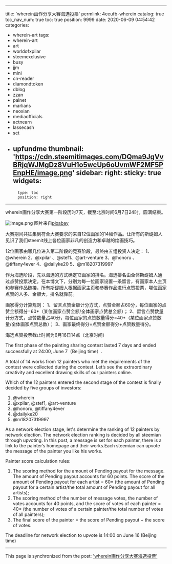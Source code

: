 
---
title: 'wherein画作分享大赛海选投票'
permlink: 4eeufb-wherein
catalog: true
toc_nav_num: true
toc: true
position: 9999
date: 2020-06-09 04:54:42
categories:
- wherein-art
tags:
- wherein-art
- art
- worldofxpilar
- steemexclusive
- busy
- jjm
- mini
- cn-reader
- diamondtoken
- dblog
- zzan
- palnet
- marlians
- neoxian
- mediaofficials
- actnearn
- lassecash
- sct
- upfundme
thumbnail: 'https://cdn.steemitimages.com/DQma9JgVvBRjqWJMgDz8VuH1o5wcUp6oUvmWF2MF5PEnpHE/image.png'
sidebar:
    right:
        sticky: true
widgets:
    -
        type: toc
        position: right
---


wherein画作分享大赛第一阶段历时7天，截至北京时间6月7日24时，圆满结束。


![image.png](https://cdn.steemitimages.com/DQma9JgVvBRjqWJMgDz8VuH1o5wcUp6oUvmWF2MF5PEnpHE/image.png)
图片来自[pixabay](https://pixabay.com/zh/illustrations/election-2020-vote-bunting-usa-5102700/)


大赛期间共征集到符合大赛要求的来自12位画家的14幅作品。让所有的斯缇姆人见识了我们steemit线上各位画家非凡的创造力和卓越的绘画技巧。

12位画家由哪几位进入第二阶段的竞赛阶段，最终由五组投资人决定：
1、@wherein
2、@xpilar 、@stef1、@art-venture
3、@honoru 、@tiffany4ever
4、@dailyke20 
5、@m18207319997 


作为海选阶段，先以海选的方式确定12画家的排名。海选排名由全体斯缇姆人通过点赞投票决定。在本博文下，分别为每一位画家设置一条留言，有画家本人主页和参赛作品链接，所有斯缇姆人根据画家主页和参赛作品进行点赞投票，哪位画家点赞的人多、金额大，排名就靠前。

画家得分计算规则：
1、留言点赞金额计分方式，点赞金额占60分，每位画家的点赞金额得分=60*（某位画家点赞金额/全体画家点赞总金额）；
2、留言点赞数量计分方式，点赞数量占40分，每位画家的点赞数量得分=40*（某位画家点赞数量/全体画家点赞总数）；
3、画家最终得分=点赞金额得分+点赞数量得分。

海选点赞投票截止时间为6月16日14点（北京时间）

The first phase of the painting sharing contest lasted 7 days and ended successfully at 24:00, June 7（Beijing time）.

A total of 14 works from 12 painters who met the requirements of the contest were collected during the contest. Let’s see the extraordinary creativity and excellent drawing skills of our painters online.

Which of the 12 painters entered the second stage of the contest is finally decided by five groups of investors:
1. @wherein
2. @xpilar, @stef1, @art-venture
3. @honoru, @tiffany4ever
4. @dailyke20
5. @m18207319997


As a network election stage, let's determine the ranking of 12 painters by network election. The network election ranking is decided by all steemian through upvoting. In this post, a message is set for each painter, there is a link to the painter’s homepage and their works.Each steemian can upvote the message of the painter you like his works.

Painter score calculation rules:
1. The scoring method for the amount of Pending payout  for the message. The amount of Pending payout accounts for 60 points. The score of the amount of Pending payout for each artist = 60* (the amount of Pending payout for a certain artist/the total amount of Pending payout for all artists);
2. The scoring method of the number of message votes, the number of votes accounts for 40 points, and the score of votes of each painter = 40* (the number of votes of a certain painter/the total number of votes of all painters);
3. The final score of the painter = the score of Pending payout + the score of votes.

The deadline for network election to upvote is 14:00 on June 16 (Beijing time)

- - -

This page is synchronized from the post: ['wherein画作分享大赛海选投票'](https://steemit.com/@m18207319997/4eeufb-wherein)
